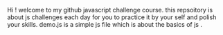 Hi ! 
welcome to my github javascript challenge course.
this repsoitory is about js challenges each day for you to practice it by your self and polish your skills.
demo.js is a simple js file which is about the basics of js .

